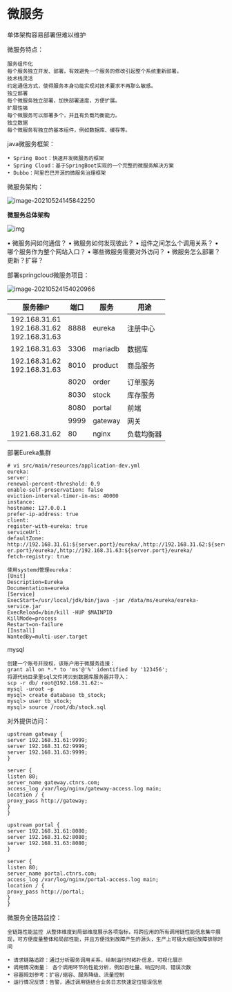 # 微服务

单体架构容易部署但难以维护

微服务特点：

```text
服务组件化
每个服务独立开发、部署，有效避免一个服务的修改引起整个系统重新部署。
技术栈灵活
约定通信方式，使得服务本身功能实现对技术要求不再那么敏感。
独立部署
每个微服务独立部署，加快部署速度，方便扩展。
扩展性强
每个微服务可以部署多个，并且有负载均衡能力。
独立数据
每个微服务有独立的基本组件，例如数据库、缓存等。  
```

java微服务框架：

```text
• Spring Boot：快速开发微服务的框架
• Spring Cloud：基于SpringBoot实现的一个完整的微服务解决方案
• Dubbo：阿里巴巴开源的微服务治理框架
```

微服务架构：

![image-20210524145842250](https://gitee.com/c_honghui/picture/raw/master/img/20210524150044.png)

**微服务总体架构**

![img](https://gitee.com/c_honghui/picture/raw/master/img/20210331205612.png)

• 微服务间如何通信？
• 微服务如何发现彼此？
• 组件之间怎么个调用关系？
• 哪个服务作为整个网站入口？
• 哪些微服务需要对外访问？
• 微服务怎么部署？更新？扩容？  

部署springcloud微服务项目：

![image-20210524154020966](https://gitee.com/c_honghui/picture/raw/master/img/20210524154021.png)

| 服务器IP                                              | 端口 | 服务    | 用途       |
| ----------------------------------------------------- | ---- | ------- | ---------- |
| 192.168.31.61 <br />192.168.31.62 <br />192.168.31.63 | 8888 | eureka  | 注册中心   |
| 192.168.31.63                                         | 3306 | mariadb | 数据库     |
| 192.168.31.62 <br />192.168.31.63                     | 8010 | product | 商品服务   |
|                                                       | 8020 | order   | 订单服务   |
|                                                       | 8030 | stock   | 库存服务   |
|                                                       | 8080 | portal  | 前端       |
|                                                       | 9999 | gateway | 网关       |
| 1921.68.31.62                                         | 80   | nginx   | 负载均衡器 |

部署Eureka集群

```shell
# vi src/main/resources/application-dev.yml
eureka:
server:
renewal-percent-threshold: 0.9
enable-self-preservation: false
eviction-interval-timer-in-ms: 40000
instance:
hostname: 127.0.0.1
prefer-ip-address: true
client:
register-with-eureka: true
serviceUrl:
defaultZone:
http://192.168.31.61:${server.port}/eureka/,http://192.168.31.62:${serv
er.port}/eureka/,http://192.168.31.63:${server.port}/eureka/
fetch-registry: true

使用systemd管理eureka：
[Unit]
Description=Eureka
Documentation=eureka
[Service]
ExecStart=/usr/local/jdk/bin/java -jar /data/ms/eureka/eureka-service.jar
ExecReload=/bin/kill -HUP $MAINPID
KillMode=process
Restart=on-failure
[Install]
WantedBy=multi-user.target
```

mysql

```shell
创建一个账号并授权，该账户用于微服务连接：
grant all on *.* to 'ms'@'%' identified by '123456';
将源代码目录里sql文件拷贝到数据库服务器并导入：
scp -r db/ root@192.168.31.62:~
mysql -uroot –p
mysql> create database tb_stock;
mysql> user tb_stock;
mysql> source /root/db/stock.sql
```

对外提供访问：

```shell
upstream gateway {
server 192.168.31.61:9999;
server 192.168.31.62:9999;
server 192.168.31.63:9999;
}

server {
listen 80;
server_name gateway.ctnrs.com;
access_log /var/log/nginx/gateway-access.log main;
location / {
proxy_pass http://gateway;
}
}

upstream portal {
server 192.168.31.61:8080;
server 192.168.31.62:8080;
server 192.168.31.63:8080;
}

server {
listen 80;
server_name portal.ctnrs.com;
access_log /var/log/nginx/portal-access.log main;
location / {
proxy_pass http://portal;
}
}
```

微服务全链路监控：

```text
全链路性能监控 从整体维度到局部维度展示各项指标，将跨应用的所有调用链性能信息集中展现，可方便度量整体和局部性能，并且方便找到故障产生的源头，生产上可极大缩短故障排除时间

• 请求链路追踪：通过分析服务调用关系，绘制运行时拓扑信息，可视化展示
• 调用情况衡量： 各个调用环节的性能分析，例如吞吐量、响应时间、错误次数
• 容器规划参考：扩容/缩容、服务降级、流量控制
• 运行情况反馈：告警，通过调用链结合业务日志快速定位错误信息
```





















